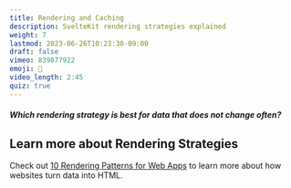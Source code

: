 ```yaml
---
title: Rendering and Caching
description: SvelteKit rendering strategies explained
weight: 7
lastmod: 2023-06-26T10:23:30-09:00
draft: false
vimeo: 839877922
emoji: 📃
video_length: 2:45
quiz: true
---
```


<quiz-modal options="SSR:Prerendering:Client Rendering:Lazy Loading" answer="Prerendering" prize="5">
  <h5>Which rendering strategy is best for data that does not change often?</h5>
</quiz-modal>

## Learn more about Rendering Strategies

Check out [10 Rendering Patterns for Web Apps](https://youtu.be/Dkx5ydvtpCA) to learn more about how websites turn data into HTML. 